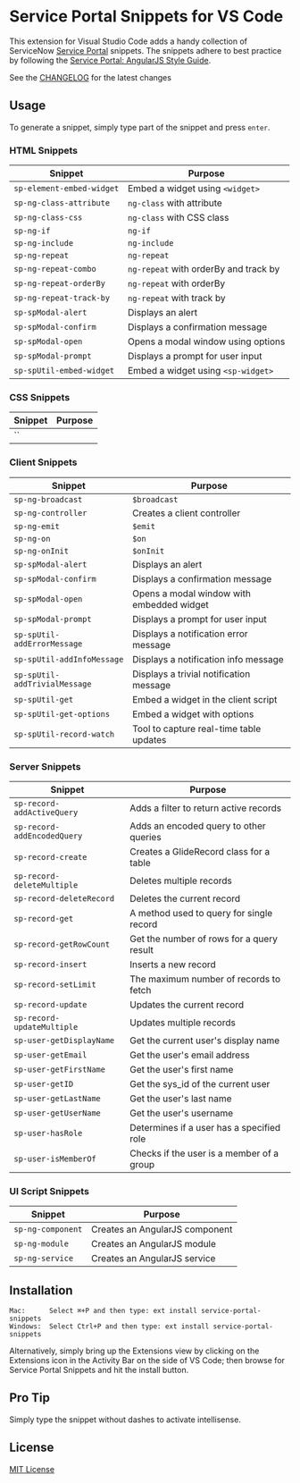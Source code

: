 # Service Portal Snippets for VS Code

This extension for Visual Studio Code adds a handy collection of ServiceNow [Service Portal](https://docs.servicenow.com/bundle/london-servicenow-platform/page/build/service-portal/concept/c_ServicePortal.html) snippets. The snippets adhere to best practice by following the [Service Portal: AngularJS Style Guide](https://github.com/platform-experience/serviceportal-best-practice).

See the [CHANGELOG](CHANGELOG.md) for the latest changes

## Usage

To generate a snippet, simply type part of the snippet and press `enter`.

### HTML Snippets

| Snippet                          | Purpose                                    |
| -------------------------------- | ------------------------------------------ |
| `sp-element-embed-widget`        | Embed a widget using `<widget>`            |
| `sp-ng-class-attribute`          | `ng-class` with attribute                  |
| `sp-ng-class-css`                | `ng-class` with CSS class                  |
| `sp-ng-if`                       | `ng-if`                                    |
| `sp-ng-include`                  | `ng-include`                               |
| `sp-ng-repeat`                   | `ng-repeat`                                |
| `sp-ng-repeat-combo`             | `ng-repeat` with orderBy and track by      |
| `sp-ng-repeat-orderBy`           | `ng-repeat` with orderBy                   |
| `sp-ng-repeat-track-by`          | `ng-repeat` with track by                  |
| `sp-spModal-alert`               | Displays an alert                          |
| `sp-spModal-confirm`             | Displays a confirmation message            |
| `sp-spModal-open`                | Opens a modal window using options         |
| `sp-spModal-prompt`              | Displays a prompt for user input           |
| `sp-spUtil-embed-widget`         | Embed a widget using `<sp-widget>`         |

### CSS Snippets

| Snippet                          | Purpose                                    |
| -------------------------------- | ------------------------------------------ |
| ``                               |                                            |

### Client Snippets

| Snippet                          | Purpose                                    |
| -------------------------------- | ------------------------------------------ |
| `sp-ng-broadcast`                | `$broadcast`                               |
| `sp-ng-controller`               | Creates a client controller                |
| `sp-ng-emit`                     | `$emit`                                    |
| `sp-ng-on`                       | `$on`                                      |
| `sp-ng-onInit`                   | `$onInit`                                  |
| `sp-spModal-alert`               | Displays an alert                          |
| `sp-spModal-confirm`             | Displays a confirmation message            |
| `sp-spModal-open`                | Opens a modal window with embedded widget  |
| `sp-spModal-prompt`              | Displays a prompt for user input           |
| `sp-spUtil-addErrorMessage`      | Displays a notification error message      |
| `sp-spUtil-addInfoMessage`       | Displays a notification info message       |
| `sp-spUtil-addTrivialMessage`    | Displays a trivial notification message    |
| `sp-spUtil-get`                  | Embed a widget in the client script        |
| `sp-spUtil-get-options`          | Embed a widget with options                |
| `sp-spUtil-record-watch`         | Tool to capture real-time table updates    |

### Server Snippets

| Snippet                          | Purpose                                    |
| -------------------------------- | ------------------------------------------ |
| `sp-record-addActiveQuery`       | Adds a filter to return active records     |
| `sp-record-addEncodedQuery`      | Adds an encoded query to other queries     |
| `sp-record-create`               | Creates a GlideRecord class for a table    |
| `sp-record-deleteMultiple`       | Deletes multiple records                   |
| `sp-record-deleteRecord`         | Deletes the current record                 |
| `sp-record-get`                  | A method used to query for single record   |
| `sp-record-getRowCount`          | Get the number of rows for a query result  |
| `sp-record-insert`               | Inserts a new record                       |
| `sp-record-setLimit`             | The maximum number of records to fetch     |
| `sp-record-update`               | Updates the current record                 |
| `sp-record-updateMultiple`       | Updates multiple records                   |
| `sp-user-getDisplayName`         | Get the current user's display name        |
| `sp-user-getEmail`               | Get the user's email address               |
| `sp-user-getFirstName`           | Get the user's first name                  |
| `sp-user-getID`                  | Get the sys_id of the current user         |
| `sp-user-getLastName`            | Get the user's last name                   |
| `sp-user-getUserName`            | Get the user's username                    |
| `sp-user-hasRole`                | Determines if a user has a specified role  |
| `sp-user-isMemberOf`             | Checks if the user is a member of a group  |

### UI Script Snippets

| Snippet                          | Purpose                                    |
| -------------------------------- | ------------------------------------------ |
| `sp-ng-component`                | Creates an AngularJS component             |
| `sp-ng-module`                   | Creates an AngularJS module                |
| `sp-ng-service`                  | Creates an AngularJS service               |

## Installation

```
Mac:      Select ⌘+P and then type: ext install service-portal-snippets
Windows:  Select Ctrl+P and then type: ext install service-portal-snippets
```

Alternatively, simply bring up the Extensions view by clicking on the Extensions icon in the Activity Bar on the side of VS Code; then browse for Service Portal Snippets and hit the install button.

## Pro Tip

Simply type the snippet without dashes to activate intellisense.

## License

[MIT License](LICENSE)